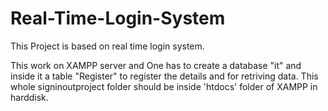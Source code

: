 # Real-Time-Login-System

This Project is based on real time login system. 

This work on XAMPP server and One has to create a database "it" and inside it a table "Register" to register the details and for retriving data.
This whole signinoutproject folder should be inside 'htdocs' folder of XAMPP in harddisk.
